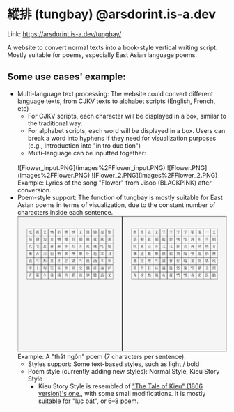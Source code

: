 # 縱排 (tungbay) @arsdorint.is-a.dev
Link: https://arsdorint.is-a.dev/tungbay/ 

A website to convert normal texts into a book-style vertical writing script. Mostly suitable for poems, especially 
East Asian language poems.
## Some use cases' example:
- Multi-language text processing: The website could convert different language texts, from CJKV texts to 
alphabet scripts (English, French, etc)
  + For CJKV scripts, each character will be displayed in a box, similar to the traditional way.
  + For alphabet scripts, each word will be displayed in a box.
    Users can break a word into hyphens if they need 
  for visualization purposes (e.g., Introduction into "in tro duc tion")
  + Multi-language can be inputted together:
  <br>
  ![Flower_input.PNG](images%2FFlower_input.PNG)
  ![Flower.PNG](images%2FFlower.PNG)
  ![Flower_2.PNG](images%2FFlower_2.PNG)
  Example: Lyrics of the song "Flower" from Jisoo (BLACKPINK) after conversion.
  <br/>
- Poem-style support: The function of tungbay is mostly suitable for East Asian poems in terms of visualization, due to 
the constant number of characters inside each sentence.
    ![VanMinhThanLichNom.PNG](images%2FVanMinhThanLichNom.PNG)
  Example: A "thất ngôn" poem (7 characters per sentence).
  <br/>
  + Styles support: Some text-based styles, such as light / bold
  + Poem style (currently adding new styles): Normal Style, Kieu Story Style
    + Kieu Story Style is resembled of 
    ["The Tale of Kieu" (1866 version)'s one,](https://thuonghieuvaphapluat.vn/Images/dinhhieu/2020/09/28/2%20(1).JPG),
    with some small modifications. It is mostly suitable for "lục bát", or 6–8 poem.



